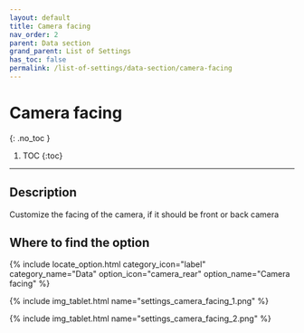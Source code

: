 ```yaml
---
layout: default
title: Camera facing
nav_order: 2
parent: Data section
grand_parent: List of Settings
has_toc: false
permalink: /list-of-settings/data-section/camera-facing
---
```


# Camera facing
{: .no_toc }

1. TOC
{:toc}

---

## Description
Customize the facing of the camera, if it should be front or back camera

## Where to find the option
{% include locate_option.html category_icon="label" category_name="Data" option_icon="camera_rear" option_name="Camera facing" %}

{% include img_tablet.html name="settings_camera_facing_1.png" %}

{% include img_tablet.html name="settings_camera_facing_2.png" %}
